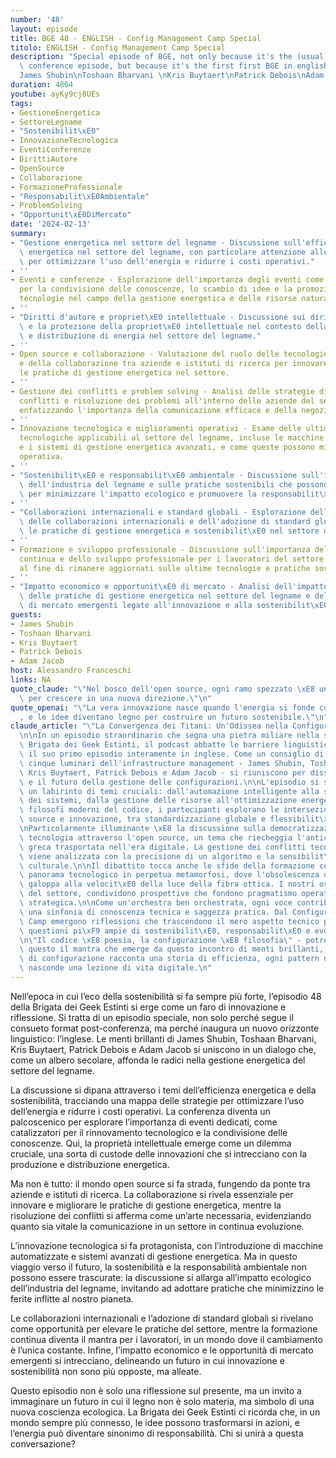```yaml
---
number: '48'
layout: episode
title: BGE 48 - ENGLISH - Config Management Camp Special
titolo: ENGLISH - Config Management Camp Special
description: "Special episode of BGE, not only because it's the (usual) special post\
  \ conference episode, but because it's the first first BGE in english.\nGuests:\n\
  James Shubin\nToshaan Bharvani \nKris Buytaert\nPatrick Debois\nAdam Jacob"
duration: 4864
youtube: ayKy9cj8UEs
tags:
- GestioneEnergetica
- SettoreLegname
- "Sostenibilit\xE0"
- InnovazioneTecnologica
- EventiConferenze
- DirittiAutore
- OpenSource
- Collaborazione
- FormazioneProfessionale
- "Responsabilit\xE0Ambientale"
- ProblemSolving
- "Opportunit\xE0DiMercato"
date: '2024-02-13'
summary:
- "Gestione energetica nel settore del legname - Discussione sull'efficienza e sostenibilit\xE0\
  \ energetica nel settore del legname, con particolare attenzione alle strategie\
  \ per ottimizzare l'uso dell'energia e ridurre i costi operativi."
- ''
- Eventi e conferenze - Esplorazione dell'importanza degli eventi come piattaforme
  per la condivisione delle conoscenze, lo scambio di idee e la promozione di nuove
  tecnologie nel campo della gestione energetica e delle risorse naturali.
- ''
- "Diritti d'autore e propriet\xE0 intellettuale - Discussione sui diritti d'autore\
  \ e la protezione della propriet\xE0 intellettuale nel contesto della produzione\
  \ e distribuzione di energia nel settore del legname."
- ''
- Open source e collaborazione - Valutazione del ruolo delle tecnologie open source
  e della collaborazione tra aziende e istituti di ricerca per innovare e migliorare
  le pratiche di gestione energetica nel settore.
- ''
- Gestione dei conflitti e problem solving - Analisi delle strategie di gestione dei
  conflitti e risoluzione dei problemi all'interno delle aziende del settore del legname,
  enfatizzando l'importanza della comunicazione efficace e della negoziazione.
- ''
- Innovazione tecnologica e miglioramenti operativi - Esame delle ultime innovazioni
  tecnologiche applicabili al settore del legname, incluse le macchine automatizzate
  e i sistemi di gestione energetica avanzati, e come queste possono migliorare l'efficienza
  operativa.
- ''
- "Sostenibilit\xE0 e responsabilit\xE0 ambientale - Discussione sull'impatto ambientale\
  \ dell'industria del legname e sulle pratiche sostenibili che possono essere adottate\
  \ per minimizzare l'impatto ecologico e promuovere la responsabilit\xE0 ambientale."
- ''
- "Collaborazioni internazionali e standard globali - Esplorazione delle potenzialit\xE0\
  \ delle collaborazioni internazionali e dell'adozione di standard globali per migliorare\
  \ le pratiche di gestione energetica e sostenibilit\xE0 nel settore del legname."
- ''
- Formazione e sviluppo professionale - Discussione sull'importanza della formazione
  continua e dello sviluppo professionale per i lavoratori del settore del legname,
  al fine di rimanere aggiornati sulle ultime tecnologie e pratiche sostenibili.
- ''
- "Impatto economico e opportunit\xE0 di mercato - Analisi dell'impatto economico\
  \ delle pratiche di gestione energetica nel settore del legname e delle opportunit\xE0\
  \ di mercato emergenti legate all'innovazione e alla sostenibilit\xE0."
guests:
- James Shubin
- Toshaan Bharvani
- Kris Buytaert
- Patrick Debois
- Adam Jacob
host: Alessandro Franceschi
links: NA
quote_claude: "\"Nel bosco dell'open source, ogni ramo spezzato \xE8 un'occasione\
  \ per crescere in una nuova direzione.\"\n"
quote_openai: "\"La vera innovazione nasce quando l'energia si fonde con la responsabilit\xE0\
  , e le idee diventano legno per costruire un futuro sostenibile.\"\n"
claude_article: "\"La Convergenza dei Titani: Un'Odissea nella Configuration Management\"\
  \n\nIn un episodio straordinario che segna una pietra miliare nella storia della\
  \ Brigata dei Geek Estinti, il podcast abbatte le barriere linguistiche presentando\
  \ il suo primo episodio interamente in inglese. Come un consiglio di saggi digitali,\
  \ cinque luminari dell'infrastructure management - James Shubin, Toshaan Bharvani,\
  \ Kris Buytaert, Patrick Debois e Adam Jacob - si riuniscono per dissezionare l'evoluzione\
  \ e il futuro della gestione delle configurazioni.\n\nL'episodio si snoda attraverso\
  \ un labirinto di temi cruciali: dall'automazione intelligente alla sostenibilit\xE0\
  \ dei sistemi, dalla gestione delle risorse all'ottimizzazione energetica. Come\
  \ filosofi moderni del codice, i partecipanti esplorano le intersezioni tra open\
  \ source e innovazione, tra standardizzazione globale e flessibilit\xE0 locale.\n\
  \nParticolarmente illuminante \xE8 la discussione sulla democratizzazione della\
  \ tecnologia attraverso l'open source, un tema che riecheggia l'antica agor\xE0\
  \ greca trasportata nell'era digitale. La gestione dei conflitti tecnici e umani\
  \ viene analizzata con la precisione di un algoritmo e la sensibilit\xE0 di un mediatore\
  \ culturale.\n\nIl dibattito tocca anche le sfide della formazione continua in un\
  \ panorama tecnologico in perpetua metamorfosi, dove l'obsolescenza delle competenze\
  \ galoppa alla velocit\xE0 della luce della fibra ottica. I nostri ospiti, veterani\
  \ del settore, condividono prospettive che fondono pragmatismo operativo e visione\
  \ strategica.\n\nCome un'orchestra ben orchestrata, ogni voce contribuisce a comporre\
  \ una sinfonia di conoscenza tecnica e saggezza pratica. Dal Configuration Management\
  \ Camp emergono riflessioni che trascendono il mero aspetto tecnico per abbracciare\
  \ questioni pi\xF9 ampie di sostenibilit\xE0, responsabilit\xE0 e evoluzione professionale.\n\
  \n\"Il codice \xE8 poesia, la configurazione \xE8 filosofia\" - potrebbe essere\
  \ questo il mantra che emerge da questo incontro di menti brillanti, dove ogni riga\
  \ di configurazione racconta una storia di efficienza, ogni pattern di automazione\
  \ nasconde una lezione di vita digitale.\n"
---
```

Nell’epoca in cui l’eco della sostenibilità si fa sempre più forte, l’episodio 48 della Brigata dei Geek Estinti si erge come un faro di innovazione e riflessione. Si tratta di un episodio speciale, non solo perché segue il consueto format post-conferenza, ma perché inaugura un nuovo orizzonte linguistico: l’inglese. Le menti brillanti di James Shubin, Toshaan Bharvani, Kris Buytaert, Patrick Debois e Adam Jacob si uniscono in un dialogo che, come un albero secolare, affonda le radici nella gestione energetica del settore del legname.

La discussione si dipana attraverso i temi dell’efficienza energetica e della sostenibilità, tracciando una mappa delle strategie per ottimizzare l’uso dell’energia e ridurre i costi operativi. La conferenza diventa un palcoscenico per esplorare l’importanza di eventi dedicati, come catalizzatori per il rinnovamento tecnologico e la condivisione delle conoscenze. Qui, la proprietà intellettuale emerge come un dilemma cruciale, una sorta di custode delle innovazioni che si intrecciano con la produzione e distribuzione energetica.

Ma non è tutto: il mondo open source si fa strada, fungendo da ponte tra aziende e istituti di ricerca. La collaborazione si rivela essenziale per innovare e migliorare le pratiche di gestione energetica, mentre la risoluzione dei conflitti si afferma come un’arte necessaria, evidenziando quanto sia vitale la comunicazione in un settore in continua evoluzione.

L’innovazione tecnologica si fa protagonista, con l’introduzione di macchine automatizzate e sistemi avanzati di gestione energetica. Ma in questo viaggio verso il futuro, la sostenibilità e la responsabilità ambientale non possono essere trascurate: la discussione si allarga all’impatto ecologico dell’industria del legname, invitando ad adottare pratiche che minimizzino le ferite inflitte al nostro pianeta.

Le collaborazioni internazionali e l’adozione di standard globali si rivelano come opportunità per elevare le pratiche del settore, mentre la formazione continua diventa il mantra per i lavoratori, in un mondo dove il cambiamento è l’unica costante. Infine, l’impatto economico e le opportunità di mercato emergenti si intrecciano, delineando un futuro in cui innovazione e sostenibilità non sono più opposte, ma alleate.

Questo episodio non è solo una riflessione sul presente, ma un invito a immaginare un futuro in cui il legno non è solo materia, ma simbolo di una nuova coscienza ecologica. La Brigata dei Geek Estinti ci ricorda che, in un mondo sempre più connesso, le idee possono trasformarsi in azioni, e l’energia può diventare sinonimo di responsabilità. Chi si unirà a questa conversazione?
